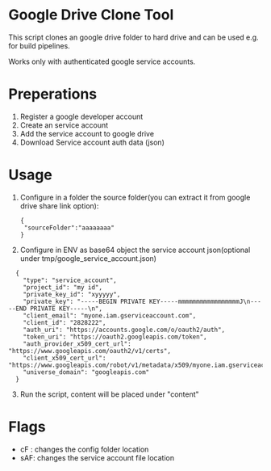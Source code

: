 # Google Drive Clone Tool

This script clones an google drive folder to hard drive and can be used e.g. for build pipelines. 

Works only with authenticated google service accounts.

# Preperations

1. Register a google developer account
2. Create an service account
3. Add the service account to google drive
4. Download Service account auth data (json)

# Usage

1. Configure in a folder the source folder(you can extract it from google drive share link option):
   ```
   {
    "sourceFolder":"aaaaaaaa" 
   }
   ```
2. Configure in ENV as base64 object the service account json(optional under tmp/google_service_account.json)
```
  {
    "type": "service_account",
    "project_id": "my id",
    "private_key_id": "xyyyyy",
    "private_key": "-----BEGIN PRIVATE KEY-----mmmmmmmmmmmmmmmmmJ\n-----END PRIVATE KEY-----\n",
    "client_email": "myone.iam.gserviceaccount.com",
    "client_id": "2828222",
    "auth_uri": "https://accounts.google.com/o/oauth2/auth",
    "token_uri": "https://oauth2.googleapis.com/token",
    "auth_provider_x509_cert_url": "https://www.googleapis.com/oauth2/v1/certs",
    "client_x509_cert_url": "https://www.googleapis.com/robot/v1/metadata/x509/myone.iam.gserviceaccount.com",
    "universe_domain": "googleapis.com"
  }
```
3. Run the script, content will be placed under "content"


# Flags

- cF : changes the config folder location
- sAF: changes the service account file location
